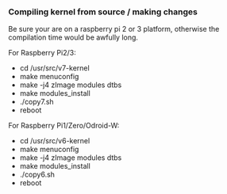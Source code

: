 ### Compiling kernel from source / making changes
Be sure your are on a raspberry pi 2 or 3 platform, otherwise the compilation time would be awfully long.  

For Raspberry Pi2/3:
* cd /usr/src/v7-kernel
* make menuconfig
* make -j4 zImage modules dtbs
* make modules_install
* ./copy7.sh
* reboot

For Raspberry Pi1/Zero/Odroid-W:
* cd /usr/src/v6-kernel
* make menuconfig
* make -j4 zImage modules dtbs
* make modules_install
* ./copy6.sh
* reboot